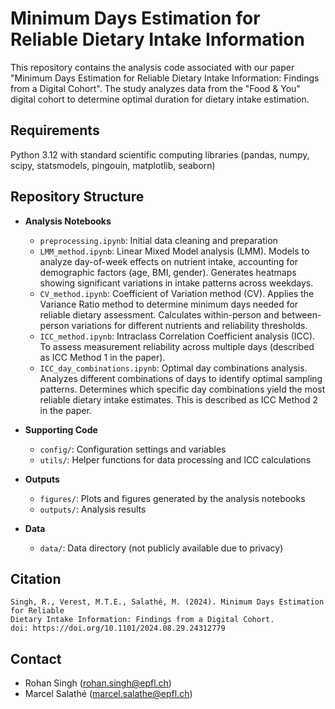 # Minimum Days Estimation for Reliable Dietary Intake Information

This repository contains the analysis code associated with our paper "Minimum Days Estimation for Reliable Dietary Intake Information: Findings from a Digital Cohort". The study analyzes data from the "Food & You" digital cohort to determine optimal duration for dietary intake estimation.

## Requirements
Python 3.12 with standard scientific computing libraries (pandas, numpy, scipy, statsmodels, pingouin, matplotlib, seaborn)

## Repository Structure
- **Analysis Notebooks**
  - `preprocessing.ipynb`: Initial data cleaning and preparation
  - `LMM_method.ipynb`: Linear Mixed Model analysis (LMM). Models to analyze day-of-week effects on nutrient intake, accounting for demographic factors (age, BMI, gender). Generates heatmaps showing significant variations in intake patterns across weekdays.
  - `CV_method.ipynb`: Coefficient of Variation method (CV). Applies the Variance Ratio method to determine minimum days needed for reliable dietary assessment. Calculates within-person and between-person variations for different nutrients and reliability thresholds.
  - `ICC_method.ipynb`: Intraclass Correlation Coefficient analysis (ICC). To assess measurement reliability across multiple days (described as ICC Method 1 in the paper).
  - `ICC_day_combinations.ipynb`: Optimal day combinations analysis. Analyzes different combinations of days to identify optimal sampling patterns. Determines which specific day combinations yield the most reliable dietary intake estimates. This is described as ICC Method 2 in the paper.

- **Supporting Code**
  - `config/`: Configuration settings and variables
  - `utils/`: Helper functions for data processing and ICC calculations

- **Outputs**
  - `figures/`: Plots and figures generated by the analysis notebooks
  - `outputs/`: Analysis results

- **Data**
  - `data/`: Data directory (not publicly available due to privacy)

## Citation
```
Singh, R., Verest, M.T.E., Salathé, M. (2024). Minimum Days Estimation for Reliable 
Dietary Intake Information: Findings from a Digital Cohort.
doi: https://doi.org/10.1101/2024.08.29.24312779 
```

## Contact
- Rohan Singh (rohan.singh@epfl.ch)
- Marcel Salathé (marcel.salathe@epfl.ch)